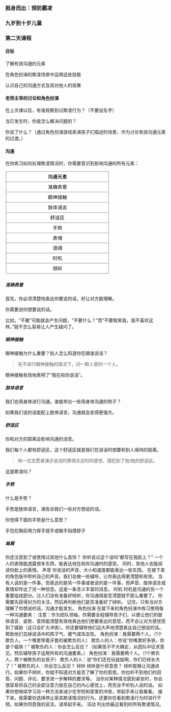 ### 挺身而出：预防霸凌

### 九岁到十岁儿童

### 第二天课程

#### 目标

了解有效沟通的元素

在角色扮演的欺凌场景中运用这些技能

认识自己的沟通方式及其对他人的效果

#### 老师主导的讨论和角色扮演

在上次课以后，有谁观察到过欺凌行为？（不要说名字）

当它发生时，你是怎么解决问题的？

你说了什么？（通过角色扮演游戏表演孩子们描述的场景，作为讨论有效沟通元素的过渡。）

#### 沟通

在你练习如何处理欺凌情况时，你需要意识到影响沟通的所有元素：

![](/assets/QQ20160729-0.png)

##### 准确表意

首先，你必须清楚地表达你要说的话，好让对方能理解。

你需要说你想要说的话。

比如，“不要”可能就会产生问题，“不要什么？”而“不要取笑我，我不喜欢这样。”就不怎么容易让人产生疑问了。

##### 眼神接触

眼神接触为什么重要？别人怎么知道你在跟谁说话？

> 在不进行眼神接触的情况下，问一群人里的一个人。

眼神接触有效地表明了“我在和你说话”。

##### 肢体语言

我们也用身体进行沟通。谁能举出一些用身体沟通的例子？

如果我们说的话能配上肢体语言，沟通就会变得更强大。

##### 舒适区

你和对方的距离会影响沟通的消息。

我们每个人都有舒适区，这个舒适区就是我们在说话时想要和别人保持的距离。

> 和一位志愿者演示说话时靠得太近时的感觉，侵犯到了他/她的舒适区。

这是欺凌吗？

##### 手势

什么是手势？

手势是肢体语言，课告诉我们一些对方想说的话。

你觉得下面的手势是什么意思？

手包在胸前用力挥手搓手或搬手指摸脖子

##### 耸肩
你还注意到了或使用过其他什么首饰？
你听说过这个话吗“都写在我脸上？”
一个人的表情能透露很多东西，能表达他在和你沟通时的感受。
同时，其他人也能阅读你脸上的表情。
声音
你说话的声音、大小和速度都能表达一些东西。
在接下来的角色版中聆听自己的声音。我们会做一些辅导，让你表达得更清楚和有效。
当有人说的是一件事，但表达的是另一件事或者说的是一件事，但声音、肢体语言或表情却传达了另一种信息。这是一条含义丰富的消息。
时机
时机是沟通的另一个重要组成部分。过人们没有准备好倾听，你沟通得是否清楚就不那么重要了。
你需要先获得对方的关注，然后再判断他们是否准备好了倾听。
记住，只有当对方理解了你想说的话，沟通才能发生。
角色扮演
在接下来的角色扮演中练习使用每一种沟通要素：
注意：作为团队领袖，你需要全程辅导孩子们，以便让他们的肢体语言、姿势、首饰能清楚有效地表达他们想要表达的意思，而不会让对方感觉受到了威胁（这只会扩大冲突）。你还要辅导他们运大声地清楚表达自己想说的话。帮助他们去掉说话中的孩子气、傻气或攻击性。
角色扮演：我需要两个人。（1个欺负人，一个嘴里带着牙套的被欺负的人）
欺负人的人：你说“你嘴里好多铁，你是个磁铁！”
被欺负的人：你会怎么反应？（如果孩子不大确定，从团队中征求意见。然后辅导孩子运用所有的沟通要素。）
角色扮演：我需要两个人。（1个欺负人，两个被欺负的女孩子）
欺负人的人：说“你们还在玩娃娃啊，你们已经长大了！”
被欺负的人：你会怎么反应？
倾听
倾听是什麽意思？
倾听能够让沟通进行。如果你不倾听，你就不知道对方是否了解了你的意思。你也听不到他们的回答、问题、评论、要求进一步解释的要求等。
当你对某种情况感到紧张时，你会很容易将自己的全部注意力放在自己的内心感觉上，而完全不听别人说的话。
如果你想继续学习另一种方法来减少在学校和家里的冲突，举起手来让我看看。
接下来，我需要你选择停止家具欺凌情况的行为，还要你在看到欺凌行为时进行干预。如果你同意我的说法，请举起手来。
活动
列出你最近看到的所有欺凌情况。

